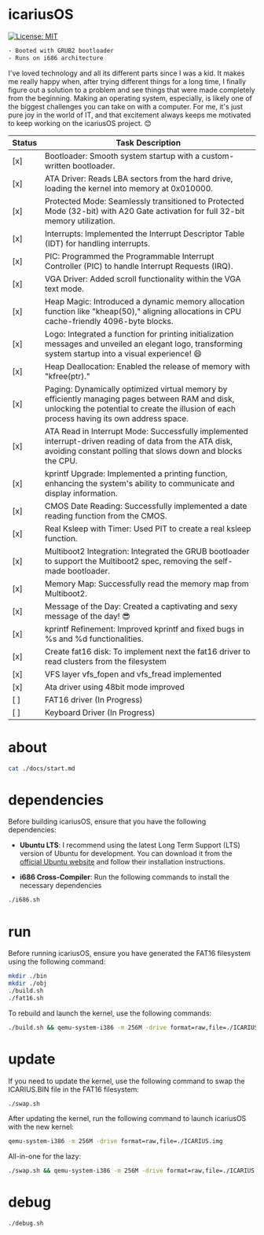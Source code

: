 # icariusOS

[![License: MIT](https://img.shields.io/badge/License-MIT-blue.svg)](https://opensource.org/licenses/MIT)

```bash
- Booted with GRUB2 bootloader
- Runs on i686 architecture
```

I've loved technology and all its different parts since I was a kid. It makes me really happy when, after trying different things for a long time, I finally figure out a solution to a problem and see things that were made completely from the beginning. Making an operating system, especially, is likely one of the biggest challenges you can take on with a computer. For me, it's just pure joy in the world of IT, and that excitement always keeps me motivated to keep working on the icariusOS project. 😊

| Status | Task Description                                                                                                 |
|--------|--------------------------------------------------------------------------------------------------------------------|
| [x]    | Bootloader: Smooth system startup with a custom-written bootloader.                                              |
| [x]    | ATA Driver: Reads LBA sectors from the hard drive, loading the kernel into memory at 0x010000.                   |
| [x]    | Protected Mode: Seamlessly transitioned to Protected Mode (32-bit) with A20 Gate activation for full 32-bit memory utilization. |
| [x]    | Interrupts: Implemented the Interrupt Descriptor Table (IDT) for handling interrupts.                           |
| [x]    | PIC: Programmed the Programmable Interrupt Controller (PIC) to handle Interrupt Requests (IRQ).                 |
| [x]    | VGA Driver: Added scroll functionality within the VGA text mode.                                                |
| [x]    | Heap Magic: Introduced a dynamic memory allocation function like "kheap(50)," aligning allocations in CPU cache-friendly 4096-byte blocks. |
| [x]    | Logo: Integrated a function for printing initialization messages and unveiled an elegant logo, transforming system startup into a visual experience! 😄 |
| [x]    | Heap Deallocation: Enabled the release of memory with "kfree(ptr)."                                               |
| [x]    | Paging: Dynamically optimized virtual memory by efficiently managing pages between RAM and disk, unlocking the potential to create the illusion of each process having its own address space. |
| [x]    | ATA Read in Interrupt Mode: Successfully implemented interrupt-driven reading of data from the ATA disk, avoiding constant polling that slows down and blocks the CPU. |
| [x]    | kprintf Upgrade: Implemented a printing function, enhancing the system's ability to communicate and display information. |
| [x]    | CMOS Date Reading: Successfully implemented a date reading function from the CMOS.                               |
| [x]    | Real Ksleep with Timer: Used PIT to create a real ksleep function.                                                |
| [x]    | Multiboot2 Integration: Integrated the GRUB bootloader to support the Multiboot2 spec, removing the self-made bootloader. |
| [x]    | Memory Map: Successfully read the memory map from Multiboot2.                                                     |
| [x]    | Message of the Day: Created a captivating and sexy message of the day! 😎                                         |
| [x]    | kprintf Refinement: Improved kprintf and fixed bugs in %s and %d functionalities.                                |
| [x]    | Create fat16 disk: To implement next the fat16 driver to read clusters from the filesystem                        |
| [x]    | VFS layer vfs_fopen and vfs_fread implemented                                                                                              |
| [x]    | Ata driver using 48bit mode improved                                                                                          |
| [ ]    | FAT16 driver (In Progress)                                                                                      |
| [ ]    | Keyboard Driver (In Progress)                                                                                    |

# about

```bash
cat ./docs/start.md
```

# dependencies

Before building icariusOS, ensure that you have the following dependencies:

- **Ubuntu LTS**: I recommend using the latest Long Term Support (LTS) version of Ubuntu for development. 
You can download it from the [official Ubuntu website](https://ubuntu.com/download) and follow their installation instructions.

- **i686 Cross-Compiler**: Run the following commands to install the necessary dependencies

```bash
./i686.sh
```

# run

Before running icariusOS, ensure you have generated the FAT16 filesystem using the following command:

```bash
mkdir ./bin
mkdir ./obj
./build.sh
./fat16.sh
```

To rebuild and launch the kernel, use the following commands:

```bash
./build.sh && qemu-system-i386 -m 256M -drive format=raw,file=./ICARIUS.img
```

# update

If you need to update the kernel, use the following command to swap the ICARIUS.BIN file in the FAT16 filesystem:

```bash
./swap.sh 
```

After updating the kernel, run the following command to launch icariusOS with the new kernel:

```bash
qemu-system-i386 -m 256M -drive format=raw,file=./ICARIUS.img
```

All-in-one for the lazy:

```bash
./swap.sh && qemu-system-i386 -m 256M -drive format=raw,file=./ICARIUS.img
```

# debug

```bash
./debug.sh
``````
